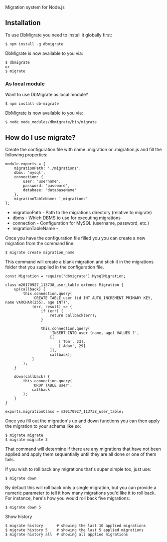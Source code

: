 Migration system for Node.js

## Installation
To use DbMigrate you need to install it globally first:
    
    $ npm install -g dbmigrate
    
DbMigrate is now available to you via:

    $ dbmigrate
    or
    $ migrate
    
### As local module
Want to use DbMigrate as local module?

    $ npm install db-migrate

DbMigrate is now available to you via:

    $ node node_modules/dbmigrate/bin/migrate


## How do I use migrate?

Create the configuration file with name .migration or .migration.js and fill the following properties:
    
    module.exports = {
        migrationPath: './migrations',
        dbms: 'mysql',
        connection: {
            user: 'username',
            password: 'password',
            database: 'databaseName'
        },
        migrationTableName: '_migrations'
    };

* migrationPath - Path to the migrations directory (relative to migrate)
* dbms - Which DBMS to use for executing migrations
* connection - Configuration for MySQL (username, password, etc.)
* migrationTableName - 

Once you have the configuration file filled you you can create a new migration from the command line:

    $ migrate create migration_name

This command will create a blank migration and stick it in the migrations folder that you supplied in the configuration file. 

    const Migration = require("dbmigrate").MysqlMigration;
    
    class m20170927_113738_user_table extends Migration {
        up(callback) {
            this.connection.query(
                'CREATE TABLE user (id INT AUTO_INCREMENT PRIMARY KEY, name VARCHAR(255), age INT)',
                (err, result) => {
                    if (err) {
                        return callback(err);
                    }
    
                    this.connection.query(
                        'INSERT INTO user (name, age) VALUES ?',
                        [[
                            ['Tom', 23],
                            ['Adam', 29]
                        ]],
                        callback);
                }
            );
        }
    
        down(callback) {
            this.connection.query(
                'DROP TABLE user',
                callback
            );
        }
    }
    
    exports.migrationClass = m20170927_113738_user_table;

Once you fill out the migration's up and down functions you can then apply the migration to your schema like so:

    $ migrate migrate
    $ migrate migrate 3

That command will determine if there are any migrations that have not been applied and apply them sequentially until they are all done or one of them fails.

If you wish to roll back any migrations that's super simple too, just use:

    $ migrate down

By default this will roll back only a single migration, but you can provide a numeric parameter to tell it how many migrations you'd like it to roll back. For instance, here's how you would roll back five migrations:

    $ migrate down 5

Show history

    $ migrate history      # showing the last 10 applied migrations
    $ migrate history 5    # showing the last 5 applied migrations
    $ migrate history all  # showing all applied migrations